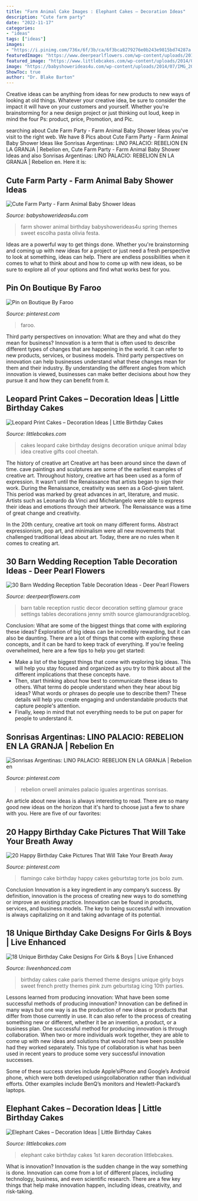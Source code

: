 ```yaml
---
title: "Farm Animal Cake Images : Elephant Cakes – Decoration Ideas"
description: "Cute farm party"
date: "2022-11-17"
categories:
- "ideas"
tags: ["ideas"]
images:
- "https://i.pinimg.com/736x/6f/3b/ca/6f3bca8279276e0b243e9815bd74287a.jpg"
featuredImage: "https://www.deerpearlflowers.com/wp-content/uploads/2015/04/vintage-barn-wedding-table-setting-ideas.jpg"
featured_image: "https://www.littlebcakes.com/wp-content/uploads/2014/05/Elephant-Cake-Images.jpg"
image: "https://babyshowerideas4u.com/wp-content/uploads/2014/07/IMG_2015-2E-682x1024.jpg"
ShowToc: true
author: "Dr. Blake Barton"
---
```



Creative ideas can be anything from ideas for new products to new ways of looking at old things. Whatever your creative idea, be sure to consider the impact it will have on your customers and yourself. Whether you're brainstorming for a new design project or just thinking out loud, keep in mind the four Ps: product, price, Promotion, and Pic.

	

		
searching about Cute Farm Party - Farm Animal Baby Shower Ideas you've visit to the right web. We have 8 Pics about Cute Farm Party - Farm Animal Baby Shower Ideas like Sonrisas Argentinas: LINO PALACIO: REBELION EN LA GRANJA | Rebelion en, Cute Farm Party - Farm Animal Baby Shower Ideas and also Sonrisas Argentinas: LINO PALACIO: REBELION EN LA GRANJA | Rebelion en. Here it is:
		
    
## Cute Farm Party - Farm Animal Baby Shower Ideas

<img loading=lazy src="https://babyshowerideas4u.com/wp-content/uploads/2014/07/IMG_2015-2E-682x1024.jpg" onerror="this.onerror=null;this.src='https://tse2.mm.bing.net/th?id=OIP.9hG65VvDezwlY1g4MOQc2QHaLH&amp;pid=15.1';" alt="Cute Farm Party - Farm Animal Baby Shower Ideas">

_Source: babyshowerideas4u.com_

>farm shower animal birthday babyshowerideas4u spring themes sweet escolha pasta olivia festa. 

	

Ideas are a powerful way to get things done. Whether you're brainstorming and coming up with new ideas for a project or just need a fresh perspective to look at something, ideas can help. There are endless possibilities when it comes to what to think about and how to come up with new ideas, so be sure to explore all of your options and find what works best for you.

    
## Pin On Boutique By Faroo

<img loading=lazy src="https://i.pinimg.com/736x/6f/3b/ca/6f3bca8279276e0b243e9815bd74287a.jpg" onerror="this.onerror=null;this.src='https://tse4.mm.bing.net/th?id=OIP.Es8eAKSqMoyrXNqVefosjQHaJ3&amp;pid=15.1';" alt="Pin on Boutique By Faroo">

_Source: pinterest.com_

>faroo. 

	

Third party perspectives on innovation: What are they and what do they mean for business?
Innovation is a term that is often used to describe different types of changes that are happening in the world. It can refer to new products, services, or business models. Third party perspectives on innovation can help businesses understand what these changes mean for them and their industry. By understanding the different angles from which innovation is viewed, businesses can make better decisions about how they pursue it and how they can benefit from it.

    
## Leopard Print Cakes – Decoration Ideas | Little Birthday Cakes

<img loading=lazy src="http://www.littlebcakes.com/wp-content/uploads/2014/02/Leopard-Print-Cake-Ideas-767x1024.jpg" onerror="this.onerror=null;this.src='https://tse2.mm.bing.net/th?id=OIP.JIJIzbMKTlB4tiGHmdJIBQHaJ4&amp;pid=15.1';" alt="Leopard Print Cakes – Decoration Ideas | Little Birthday Cakes">

_Source: littlebcakes.com_

>cakes leopard cake birthday designs decoration unique animal bday idea creative gifts cool cheetah. 

	

The history of creative art
Creative art has been around since the dawn of time. cave paintings and sculptures are some of the earliest examples of creative art. Throughout history, creative art has been used as a form of expression. It wasn’t until the Renaissance that artists began to sign their work.
During the Renaissance, creativity was seen as a God-given talent. This period was marked by great advances in art, literature, and music. Artists such as Leonardo da Vinci and Michelangelo were able to express their ideas and emotions through their artwork. The Renaissance was a time of great change and creativity.

In the 20th century, creative art took on many different forms. Abstract expressionism, pop art, and minimalism were all new movements that challenged traditional ideas about art. Today, there are no rules when it comes to creating art.

    
## 30 Barn Wedding Reception Table Decoration Ideas - Deer Pearl Flowers

<img loading=lazy src="https://www.deerpearlflowers.com/wp-content/uploads/2015/04/vintage-barn-wedding-table-setting-ideas.jpg" onerror="this.onerror=null;this.src='https://tse1.mm.bing.net/th?id=OIP.spZNgsHAYxt5W_SGdXfTjgHaLH&amp;pid=15.1';" alt="30 Barn Wedding Reception Table Decoration Ideas - Deer Pearl Flowers">

_Source: deerpearlflowers.com_

>barn table reception rustic decor decoration setting glamour grace settings tables decorations jenny smith source glamourandgraceblog. 

	

Conclusion: What are some of the biggest things that come with exploring these ideas?
Exploration of big ideas can be incredibly rewarding, but it can also be daunting. There are a lot of things that come with exploring these concepts, and it can be hard to keep track of everything. If you're feeling overwhelmed, here are a few tips to help you get started: 
- Make a list of the biggest things that come with exploring big ideas. This will help you stay focused and organized as you try to think about all the different implications that these concepts have. 
- Then, start thinking about how best to communicate these ideas to others. What terms do people understand when they hear about big ideas? What words or phrases do people use to describe them? These details will help you create engaging and understandable products that capture people's attention. 
- Finally, keep in mind that not everything needs to be put on paper for people to understand it.

    
## Sonrisas Argentinas: LINO PALACIO: REBELION EN LA GRANJA | Rebelion En

<img loading=lazy src="https://i.pinimg.com/736x/09/8c/1f/098c1f3d9c94e06aa78a16308acf2cc8--rebelion-tapas.jpg" onerror="this.onerror=null;this.src='https://tse3.mm.bing.net/th?id=OIP.88IsQqEmn6BQkogpbPMTagHaK7&amp;pid=15.1';" alt="Sonrisas Argentinas: LINO PALACIO: REBELION EN LA GRANJA | Rebelion en">

_Source: pinterest.com_

>rebelion orwell animales palacio iguales argentinas sonrisas. 

	

An article about new ideas is always interesting to read. There are so many good new ideas on the horizon that it's hard to choose just a few to share with you. Here are five of our favorites: 

    
## 20 Happy Birthday Cake Pictures That Will Take Your Breath Away

<img loading=lazy src="https://i.pinimg.com/736x/15/8a/e5/158ae5d2eeb4fc6af9b319127185bd8f.jpg" onerror="this.onerror=null;this.src='https://tse3.mm.bing.net/th?id=OIP.xwSluJP8aB10rbhkdv4OCAHaKm&amp;pid=15.1';" alt="20 Happy Birthday Cake Pictures That Will Take Your Breath Away">

_Source: pinterest.com_

>flamingo cake birthday happy cakes geburtstag torte jos bolo zum. 

	

Conclusion
Innovation is a key ingredient in any company’s success. By definition, innovation is the process of creating new ways to do something or improve an existing practice. Innovation can be found in products, services, and business models. The key to being successful with innovation is always capitalizing on it and taking advantage of its potential.

    
## 18 Unique Birthday Cake Designs For Girls &amp; Boys | Live Enhanced

<img loading=lazy src="http://www.liveenhanced.com/wp-content/uploads/2018/02/French-Themed-Girly-Girl-Cakes.jpg" onerror="this.onerror=null;this.src='https://tse3.mm.bing.net/th?id=OIP.2XkS9W1r919ABxOPJ0_IqgHaMF&amp;pid=15.1';" alt="18 Unique Birthday Cake Designs For Girls &amp; Boys | Live Enhanced">

_Source: liveenhanced.com_

>birthday cakes cake paris themed theme designs unique girly boys sweet french pretty themes pink zum geburtstag icing 10th parties. 

	

Lessons learned from producing innovation: What have been some successful methods of producing innovation?
Innovation can be defined in many ways but one way is as the production of new ideas or products that differ from those currently in use. It can also refer to the process of creating something new or different, whether it be an invention, a product, or a business plan.
One successful method for producing innovation is through collaboration. When two or more individuals work together, they are able to come up with new ideas and solutions that would not have been possible had they worked separately. This type of collaboration is what has been used in recent years to produce some very successful innovation successes.

Some of these success stories include Apple’siPhone and Google’s Android phone, which were both developed usingcollaboration rather than individual efforts. Other examples include BenQ’s monitors and Hewlett-Packard’s laptops.

    
## Elephant Cakes – Decoration Ideas | Little Birthday Cakes

<img loading=lazy src="https://www.littlebcakes.com/wp-content/uploads/2014/05/Elephant-Cake-Images.jpg" onerror="this.onerror=null;this.src='https://tse4.mm.bing.net/th?id=OIP.lzlTJhX1_wAFufW09OdovQHaJ4&amp;pid=15.1';" alt="Elephant Cakes – Decoration Ideas | Little Birthday Cakes">

_Source: littlebcakes.com_

>elephant cake birthday cakes 1st karen decoration littlebcakes. 

	

What is innovation?
Innovation is the sudden change in the way something is done. Innovation can come from a lot of different places, including technology, business, and even scientific research. There are a few key things that help make innovation happen, including ideas, creativity, and risk-taking.

